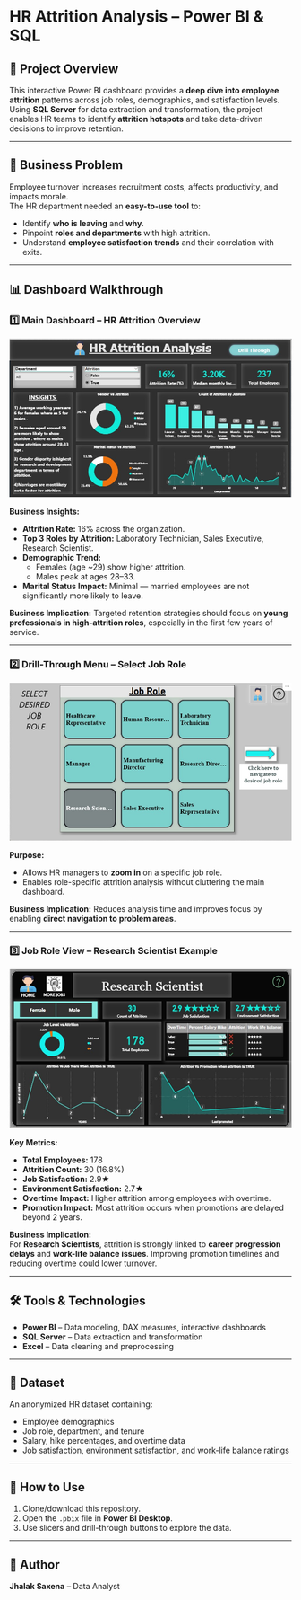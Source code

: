 # HR Attrition Analysis – Power BI & SQL

## 📌 Project Overview  
This interactive Power BI dashboard provides a **deep dive into employee attrition** patterns across job roles, demographics, and satisfaction levels.  
Using **SQL Server** for data extraction and transformation, the project enables HR teams to identify **attrition hotspots** and take data-driven decisions to improve retention.  

---

## 🎯 Business Problem  
Employee turnover increases recruitment costs, affects productivity, and impacts morale.  
The HR department needed an **easy-to-use tool** to:  
- Identify **who is leaving** and **why**.  
- Pinpoint **roles and departments** with high attrition.  
- Understand **employee satisfaction trends** and their correlation with exits.  

---

## 📊 Dashboard Walkthrough  

### **1️⃣ Main Dashboard – HR Attrition Overview**  
![HR Attrition Analysis](main%20dashboard.jpg)  

**Business Insights:**  
- **Attrition Rate:** 16% across the organization.  
- **Top 3 Roles by Attrition:** Laboratory Technician, Sales Executive, Research Scientist.  
- **Demographic Trend:**  
  - Females (age ~29) show higher attrition.  
  - Males peak at ages 28–33.  
- **Marital Status Impact:** Minimal — married employees are not significantly more likely to leave.  

**Business Implication:** Targeted retention strategies should focus on **young professionals in high-attrition roles**, especially in the first few years of service.  

---

### **2️⃣ Drill-Through Menu – Select Job Role**  
![Job Role Navigation](drill%20through%201.jpg)  

**Purpose:**  
- Allows HR managers to **zoom in** on a specific job role.  
- Enables role-specific attrition analysis without cluttering the main dashboard.  

**Business Implication:** Reduces analysis time and improves focus by enabling **direct navigation to problem areas**.  

---

### **3️⃣ Job Role View – Research Scientist Example**  
![Research Scientist Insights](drill%20through%20page%202.jpg)  

**Key Metrics:**  
- **Total Employees:** 178  
- **Attrition Count:** 30 (16.8%)  
- **Job Satisfaction:** 2.9★  
- **Environment Satisfaction:** 2.7★  
- **Overtime Impact:** Higher attrition among employees with overtime.  
- **Promotion Impact:** Most attrition occurs when promotions are delayed beyond 2 years.  

**Business Implication:**  
For **Research Scientists**, attrition is strongly linked to **career progression delays** and **work-life balance issues**. Improving promotion timelines and reducing overtime could lower turnover.  

---

## 🛠 Tools & Technologies  
- **Power BI** – Data modeling, DAX measures, interactive dashboards  
- **SQL Server** – Data extraction and transformation  
- **Excel** – Data cleaning and preprocessing  

---

## 📂 Dataset  
An anonymized HR dataset containing:  
- Employee demographics  
- Job role, department, and tenure  
- Salary, hike percentages, and overtime data  
- Job satisfaction, environment satisfaction, and work-life balance ratings  

---

## 🚀 How to Use  
1. Clone/download this repository.  
2. Open the `.pbix` file in **Power BI Desktop**.  
3. Use slicers and drill-through buttons to explore the data.  

---

## 📌 Author  
**Jhalak Saxena** – Data Analyst  
  
